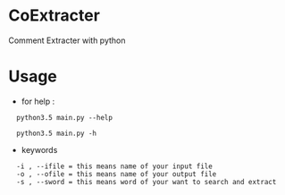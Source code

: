 # CoExtracter
Comment Extracter with python

# Usage

- for help :

```
  python3.5 main.py --help
```


```
  python3.5 main.py -h
```

- keywords

```
  -i , --ifile = this means name of your input file
  -o , --ofile = this means name of your output file
  -s , --sword = this means word of your want to search and extract
```
